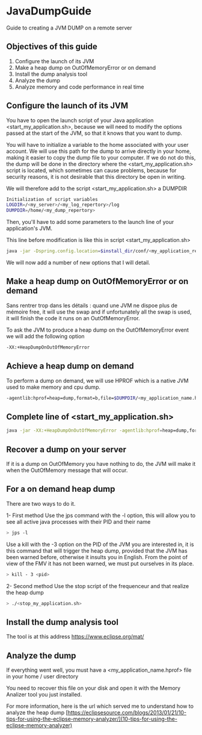 JavaDumpGuide
=============
 Guide to creating a JVM DUMP on a remote server

Objectives of this guide
------------------------

1. Configure the launch of its JVM
2. Make a heap dump on OutOfMemoryError or on demand
3. Install the dump analysis tool
4. Analyze the dump
5. Analyze memory and code performance in real time

Configure the launch of its JVM
-------------------------------
You have to open the launch script of your Java application <start_my_application.sh>, because we will need to modify the options passed at the start of the JVM, so that it knows that you want to dump.

You will have to initialize a variable to the home associated with your user account. We will use this path for the dump to arrive directly in your home, making it easier to copy the dump file to your computer. If we do not do this, the dump will be done in the directory where the <start_my_application.sh> script is located, which sometimes can cause problems, because for security reasons, it is not desirable that this directory be open in writing.

We will therefore add to the script <start_my_application.sh> a DUMPDIR
```bash
Initialization of script variables
LOGDIR=/<my_server>/<my_log_repertory>/log
DUMPDIR=/home/<my_dump_repertory>
```

Then, you'll have to add some parameters to the launch line of your application's JVM.

This line before modification is like this in script <start_my_application.sh>
```bash
java -jar -Dspring.config.location=$install_dir/conf/<my_application_repertory>/application.properties -Dlogback.configurationFile=$install_dir/conf/<my_application_repertory>/logback.xml -Dconfig.file.path=$install_dir/conf/<my_application_repertory>/business/businessConfiguration.xml $install_dir/jars/<my_application_name.jar> &
```

We will now add a number of new options that I will detail.

Make a heap dump on OutOfMemoryError or on demand
-------------------------------------------------
Sans rentrer trop dans les détails : quand une JVM ne dispoe plus de mémoire free, it will use the swap and if unfortunately all the swap is used, it will finish the code it runs on an OutOfMemoryError.

To ask the JVM to produce a heap dump on the OutOfMemoryError event we will add the following option
```bash
-XX:+HeapDumpOnOutOfMemoryError
```


Achieve a heap dump on demand
-----------------------------
To perform a dump on demand, we will use HPROF which is a native JVM used to make memory and cpu dump.

```bash
-agentlib:hprof=heap=dump,format=b,file=$DUMPDIR/<my_application_name.hprof>
```

Complete line of <start_my_application.sh>
------------------------------------------

```bash
java -jar -XX:+HeapDumpOnOutOfMemoryError -agentlib:hprof=heap=dump,format=b,file=$DUMPDIR/<my_application_name.hprof> -Dspring.config.location=$install_dir/conf/<my_application_repertory>/application.properties -Dlogback.configurationFile=$install_dir/conf/<my_application_repertory>/logback.xml -Dconfig.file.path=$install_dir/conf/<my_application_repertory>/business/businessConfiguration.xml $install_dir/jars/<my_application_name.jar> &
```

Recover a dump on your server
-----------------------------
If it is a dump on OutOfMemory you have nothing to do, the JVM will make it when the OutOfMemory message that will occur.

For a on demand heap dump 
-------------------------
There are two ways to do it.

1- First method
Use the jps command with the -l option, this will allow you to see all active java processes with their PID and their name

```bash
> jps -l
```

Use a kill with the -3 option on the PID of the JVM you are interested in, it is this command that will trigger the heap dump, provided that the JVM has been warned before, otherwise it insults you in English. From the point of view of the FMV it has not been warned, we must put ourselves in its place.
```bash
> kill - 3 <pid>
```

2- Second method
Use the stop script of the frequenceur and that realize the heap dump

```bash
> ./<stop_my_application.sh>
```

Install the dump analysis tool
------------------------------
The tool is at this address https://www.eclipse.org/mat/

Analyze the dump
----------------
If everything went well, you must have a <my_application_name.hprof> file in your home / user directory

You need to recover this file on your disk and open it with the Memory Analizer tool you just installed.

For more information, here is the url which served me to understand how to analyze the heap dump
[https://eclipsesource.com/blogs/2013/01/21/10-tips-for-using-the-eclipse-memory-analyzer/](10-tips-for-using-the-eclipse-memory-analyzer)
